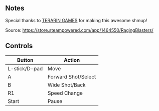 ## Notes

Special thanks to [TERARIN GAMES](https://www.teraringames.com/) for making this awesome shmup!

Source: https://store.steampowered.com/app/1464550/RagingBlasters/

## Controls

| Button | Action |
|--|--| 
|L-stick/D-pad |Move|
|A|Forward Shot/Select|
|B|Wide Shot/Back|
|R1|Speed Change|
|Start|Pause|


